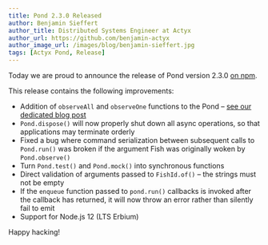 ```yaml
---
title: Pond 2.3.0 Released
author: Benjamin Sieffert
author_title: Distributed Systems Engineer at Actyx
author_url: https://github.com/benjamin-actyx
author_image_url: /images/blog/benjamin-sieffert.jpg
tags: [Actyx Pond, Release]
---
```


Today we are proud to announce the release of Pond version 2.3.0 [on npm](https://www.npmjs.com/package/@actyx/pond).

This release contains the following improvements:

- Addition of `observeAll` and `observeOne` functions to the Pond – [see our dedicated blog post](/blog/2020/11/17/introducing-observe-all)
- `Pond.dispose()` will now properly shut down all async operations, so that applications may terminate orderly
- Fixed a bug where command serialization between subsequent calls to `Pond.run()` was broken if the argument Fish was originally woken by `Pond.observe()`
- Turn `Pond.test()` and `Pond.mock()` into synchronous functions
- Direct validation of arguments passed to `FishId.of()` – the strings must not be empty
- If the `enqueue` function passed to `pond.run()` callbacks is invoked after the callback has returned,
  it will now throw an error rather than silently fail to emit
- Support for Node.js 12 (LTS Erbium)

Happy hacking!
